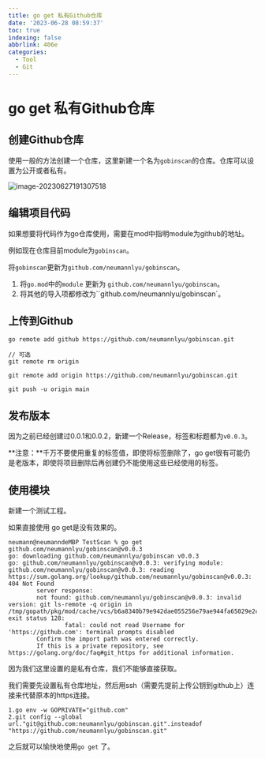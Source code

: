 ```yaml
---
title: go get 私有Github仓库
date: '2023-06-28 08:59:37'
toc: true
indexing: false
abbrlink: 406e
categories:
  - Tool
  - Git
---
```


# go get 私有Github仓库

## 创建Github仓库

使用一般的方法创建一个仓库，这里新建一个名为`gobinscan`的仓库。仓库可以设置为公开或者私有。

![image-20230627191307518](https://pics-place.oss-cn-shanghai.aliyuncs.com/pic/202306271913986.png)



## 编辑项目代码

如果想要将代码作为go仓库使用，需要在mod中指明module为github的地址。

例如现在仓库目前module为`gobinscan`。

将`gobinscan`更新为`github.com/neumannlyu/gobinscan`。

1. 将`go.mod`中的`module` 更新为 `github.com/neumannlyu/gobinscan`。
2. 将其他的导入项都修改为``github.com/neumannlyu/gobinscan`。



## 上传到Github

```
go remote add github https://github.com/neumannlyu/gobinscan.git

// 可选
git remote rm origin

git remote add origin https://github.com/neumannlyu/gobinscan.git

git push -u origin main
```



## 发布版本

因为之前已经创建过0.0.1和0.0.2，新建一个Release，标签和标题都为`v0.0.3`。

**注意：**千万不要使用重复的标签值，即使将标签删除了，go get很有可能仍是老版本，即使将项目删除后再创建仍不能使用这些已经使用的标签。



## 使用模块

新建一个测试工程。

如果直接使用 go get是没有效果的。

```
neumann@neumanndeMBP TestScan % go get github.com/neumannlyu/gobinscan@v0.0.3
go: downloading github.com/neumannlyu/gobinscan v0.0.3
go: github.com/neumannlyu/gobinscan@v0.0.3: verifying module: github.com/neumannlyu/gobinscan@v0.0.3: reading https://sum.golang.org/lookup/github.com/neumannlyu/gobinscan@v0.0.3: 404 Not Found
        server response:
        not found: github.com/neumannlyu/gobinscan@v0.0.3: invalid version: git ls-remote -q origin in /tmp/gopath/pkg/mod/cache/vcs/b6a8340b79e942dae055256e79ae944fa65029e2c23b324d28e9c5b8e32db576: exit status 128:
                fatal: could not read Username for 'https://github.com': terminal prompts disabled
        Confirm the import path was entered correctly.
        If this is a private repository, see https://golang.org/doc/faq#git_https for additional information.
```

因为我们这里设置的是私有仓库，我们不能够直接获取。

我们需要先设置私有仓库地址，然后用ssh（需要先提前上传公钥到github上）连接来代替原本的https连接。

```
1.go env -w GOPRIVATE="github.com"
2.git config --global url."git@github.com:neumannlyu/gobinscan.git".insteadof "https://github.com/neumannlyu/gobinscan.git"
```

之后就可以愉快地使用`go get` 了。

